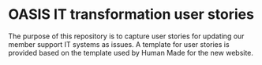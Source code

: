 # OASIS IT transformation user stories

The purpose of this repository is to capture user stories for updating our member support IT systems as issues. A template for user stories is provided based on the template used by Human Made for the new website. 
